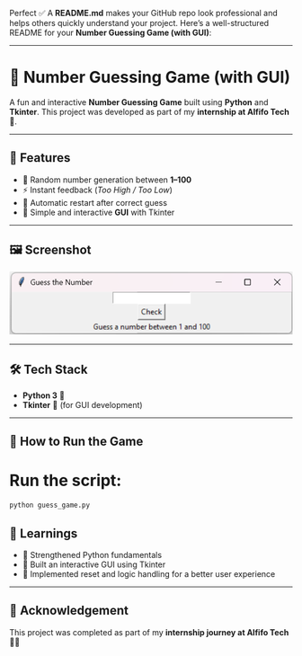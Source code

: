 Perfect ✅ A **README.md** makes your GitHub repo look professional and helps others quickly understand your project. Here’s a well-structured README for your **Number Guessing Game (with GUI)**:

---

# 🎯 Number Guessing Game (with GUI)

A fun and interactive **Number Guessing Game** built using **Python** and **Tkinter**.
This project was developed as part of my **internship at Alfifo Tech** 🚀.

---

## 📌 Features

* 🎲 Random number generation between **1–100**
* ⚡ Instant feedback (*Too High / Too Low*)
* 🔄 Automatic restart after correct guess
* 🎨 Simple and interactive **GUI** with Tkinter

---

## 🖼️ Screenshot

![Game Screenshot](screenshot2.png)

---

## 🛠️ Tech Stack

* **Python 3** 🐍
* **Tkinter** 🎨 (for GUI development)

---

## 🚀 How to Run the Game

# Run the script:

   ```bash
   python guess_game.py
   ```

## 🎯 Learnings

* 🐍 Strengthened Python fundamentals
* 🎨 Built an interactive GUI using Tkinter
* 🔧 Implemented reset and logic handling for a better user experience

---

## 🙌 Acknowledgement

This project was completed as part of my **internship journey at Alfifo Tech** 💼🌟
